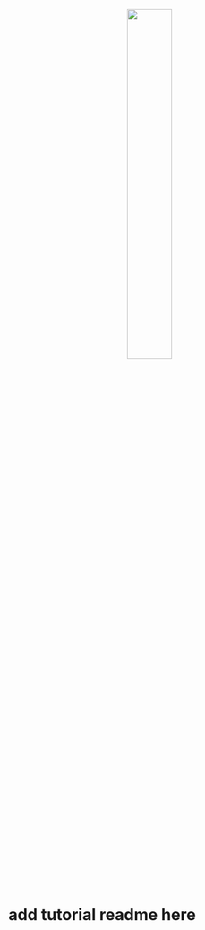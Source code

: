<p align="center"><img width="40%" src="https://AIModelShare/aimodelshare/docs/aimodshare_banner.jpg" /></p>


# add tutorial readme here
